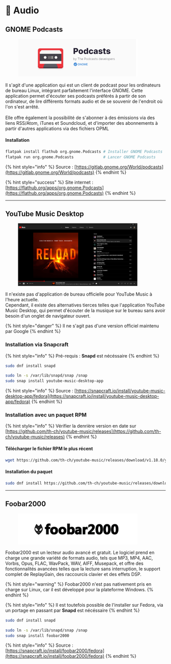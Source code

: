 # 🎵 Audio

## GNOME Podcasts

<figure><img src="../../../.gitbook/assets/gnomepodcasts.png" alt="" width="375"><figcaption></figcaption></figure>

Il s'agit d'une application qui est un client de podcast pour les ordinateurs de bureau Linux, intégrant parfaitement l'interface GNOME. Cette application permet d'écouter ses podcasts préférés à partir de son ordinateur, de lire différents formats audio et de se souvenir de l'endroit où l'on s'est arrêté.\
\
Elle offre également la possibilité de s'abonner à des émissions via des liens RSS/Atom, iTunes et Soundcloud, et d'importer des abonnements à partir d'autres applications via des fichiers OPML

#### Installation

```bash
flatpak install flathub org.gnome.Podcasts # Installer GNOME Podcasts
flatpak run org.gnome.Podcasts             # Lancer GNOME Podcasts
```

{% hint style="info" %}
Source : [https://gitlab.gnome.org/World/podcasts](https://gitlab.gnome.org/World/podcasts)
{% endhint %}

{% hint style="success" %}
Site internet : [https://flathub.org/apps/org.gnome.Podcasts](https://flathub.org/apps/org.gnome.Podcasts)
{% endhint %}

***

## YouTube Music Desktop

<figure><img src="../../../.gitbook/assets/ytmusic.png" alt="" width="375"><figcaption></figcaption></figure>

Il n'existe pas d'application de bureau officielle pour YouTube Music à l'heure actuelle.\
Cependant, il existe des alternatives tierces telles que l'application YouTube Music Desktop, qui permet d'écouter de la musique sur le bureau sans avoir besoin d'un onglet de navigateur ouvert.

{% hint style="danger" %}
Il ne s'agit pas d'une version officiel maintenu par Google
{% endhint %}

### Installation via Snapcraft

{% hint style="info" %}
Pré-requis : **Snapd** est nécéssaire
{% endhint %}

```bash
sudo dnf install snapd
```

```bash
sudo ln -s /var/lib/snapd/snap /snap
sudo snap install youtube-music-desktop-app
```

{% hint style="info" %}
Source : [https://snapcraft.io/install/youtube-music-desktop-app/fedora](https://snapcraft.io/install/youtube-music-desktop-app/fedora)
{% endhint %}

### Installation avec un paquet RPM

{% hint style="info" %}
Vérifier la denrière version en date sur [https://github.com/th-ch/youtube-music/releases](https://github.com/th-ch/youtube-music/releases)
{% endhint %}

#### Télécharger le fichier RPM le plus récent

```bash
wget https://github.com/th-ch/youtube-music/releases/download/v1.18.0/youtube-music-1.18.0.x86_64.rpm
```

#### Installation du paquet

```bash
sudo dnf install https://github.com/th-ch/youtube-music/releases/download/v1.18.0/youtube-music-1.18.0.x86_64.rpm
```

***

## Foobar2000

<figure><img src="../../../.gitbook/assets/foobar-logo-final.jpg" alt="" width="375"><figcaption></figcaption></figure>

Foobar2000 est un lecteur audio avancé et gratuit. Le logiciel prend en charge une grande variété de formats audio, tels que MP3, MP4, AAC, Vorbis, Opus, FLAC, WavPack, WAV, AIFF, Musepack, et offre des fonctionnalités avancées telles que la lecture sans interruption, le support complet de ReplayGain, des raccourcis clavier et des effets DSP.

{% hint style="warning" %}
Foobar2000 n'est pas nativement pris en charge sur Linux, car il est développé pour la plateforme Windows.
{% endhint %}

{% hint style="info" %}
Il est toutefois possible de l'installer sur Fedora, via un portage en passant par **Snapd** est nécéssaire
{% endhint %}

```bash
sudo dnf install snapd
```

```bash
sudo ln -s /var/lib/snapd/snap /snap
sudo snap install foobar2000
```

{% hint style="info" %}
Source : [https://snapcraft.io/install/foobar2000/fedora](https://snapcraft.io/install/foobar2000/fedora)
{% endhint %}
